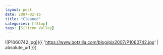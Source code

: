 ```yaml
---
layout: post
date: 2007-02-16
title: "Cleaned"
categories: [fStop]
tags: [Silicon Valley]
---
```



![P1060742.jpg]({{ 'https://www.botzilla.com/blog/pix2007/P1060742.jpg' | absolute_url }})

